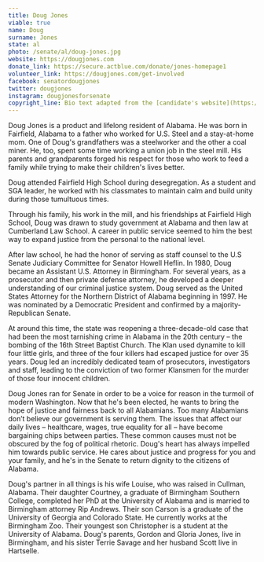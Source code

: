 ```yaml
---
title: Doug Jones
viable: true
name: Doug
surname: Jones
state: al
photo: /senate/al/doug-jones.jpg
website: https://dougjones.com
donate_link: https://secure.actblue.com/donate/jones-homepage1
volunteer_link: https://dougjones.com/get-involved
facebook: senatordougjones
twitter: dougjones
instagram: dougjonesforsenate
copyright_line: Bio text adapted from the [candidate's website](https://dougjones.com/about) and may be &copy; 2019 Doug Jones For Senate.
---
```

Doug Jones is a product and lifelong resident of Alabama. He was born in Fairfield, Alabama to a father who worked for U.S. Steel and a stay-at-home mom. One of Doug's grandfathers was a steelworker and the other a coal miner. He, too, spent some time working a union job in the steel mill. His parents and grandparents forged his respect for those who work to feed a family while trying to make their children's lives better.

Doug attended Fairfield High School during desegregation. As a student and SGA leader, he worked with his classmates to maintain calm and build unity during those tumultuous times.

Through his family, his work in the mill, and his friendships at Fairfield High School, Doug was drawn to study government at Alabama and then law at Cumberland Law School. A career in public service seemed to him the best way to expand justice from the personal to the national level.

After law school, he had the honor of serving as staff counsel to the U.S Senate Judiciary Committee for Senator Howell Heflin. In 1980, Doug became an Assistant U.S. Attorney in Birmingham. For several years, as a prosecutor and then private defense attorney, he developed a deeper understanding of our criminal justice system. Doug served as the United States Attorney for the Northern District of Alabama beginning in 1997. He was nominated by a Democratic President and confirmed by a majority-Republican Senate.

At around this time, the state was reopening a three-decade-old case that had been the most tarnishing crime in Alabama in the 20th century – the bombing of the 16th Street Baptist Church. The Klan used dynamite to kill four little girls, and three of the four killers had escaped justice for over 35 years. Doug led an incredibly dedicated team of prosecutors, investigators and staff, leading to the conviction of two former Klansmen for the murder of those four innocent children. 

Doug Jones ran for Senate in order to be a voice for reason in the turmoil of modern Washington. Now that he's been elected, he wants to bring the hope of justice and fairness back to all Alabamians. Too many Alabamians don’t believe our government is serving them. The issues that affect our daily lives – healthcare, wages, true equality for all – have become bargaining chips between parties. These common causes must not be obscured by the fog of political rhetoric. Doug's heart has always impelled him towards public service. He cares about justice and progress for you and your family, and he's in the Senate to return dignity to the citizens of Alabama.

Doug's partner in all things is his wife Louise, who was raised in Cullman, Alabama. Their daughter Courtney, a graduate of Birmingham Southern College, completed her PhD at the University of Alabama and is married to Birmingham attorney Rip Andrews. Their son Carson is a graduate of the University of Georgia and Colorado State. He currently works at the Birmingham Zoo. Their youngest son Christopher is a student at the University of Alabama. Doug's parents, Gordon and Gloria Jones, live in Birmingham, and his sister Terrie Savage and her husband Scott live in Hartselle.
